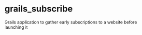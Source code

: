 grails_subscribe
================

Grails application to gather early subscriptions to a website before launching it
